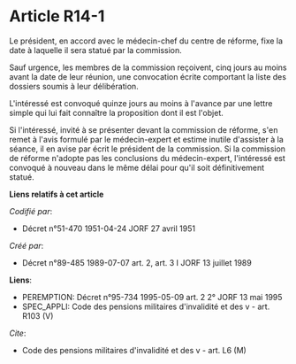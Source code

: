 # Article R14-1

Le président, en accord avec le médecin-chef du centre de réforme, fixe la date à laquelle il sera statué par la commission.

Sauf urgence, les membres de la commission reçoivent, cinq jours au moins avant la date de leur réunion, une convocation
écrite comportant la liste des dossiers soumis à leur délibération.

L'intéressé est convoqué quinze jours au moins à l'avance par une lettre simple qui lui fait connaître la proposition dont il
est l'objet.

Si l'intéressé, invité à se présenter devant la commission de réforme, s'en remet à l'avis formulé par le médecin-expert et
estime inutile d'assister à la séance, il en avise par écrit le président de la commission. Si la commission de réforme
n'adopte pas les conclusions du médecin-expert, l'intéressé est convoqué à nouveau dans le même délai pour qu'il soit
définitivement statué.

**Liens relatifs à cet article**

_Codifié par_:

  - Décret n°51-470 1951-04-24 JORF 27 avril 1951

_Créé par_:

  - Décret n°89-485 1989-07-07 art. 2, art. 3 I JORF 13 juillet 1989

**Liens**:

  - PEREMPTION: Décret n°95-734 1995-05-09 art. 2 2° JORF 13 mai 1995
  - SPEC_APPLI: Code des pensions militaires d'invalidité et des v - art. R103 (V)

_Cite_:

  - Code des pensions militaires d'invalidité et des v - art. L6 (M)
